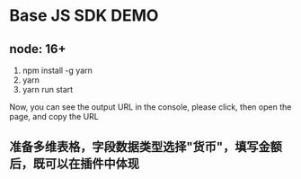# Base JS SDK DEMO
## node: 16+
1. npm install -g yarn
2. yarn
3. yarn run start

Now, you can see the output URL in the console, please click, then open the page, and copy the URL

## 准备多维表格，字段数据类型选择"货币"，填写金额后，既可以在插件中体现
